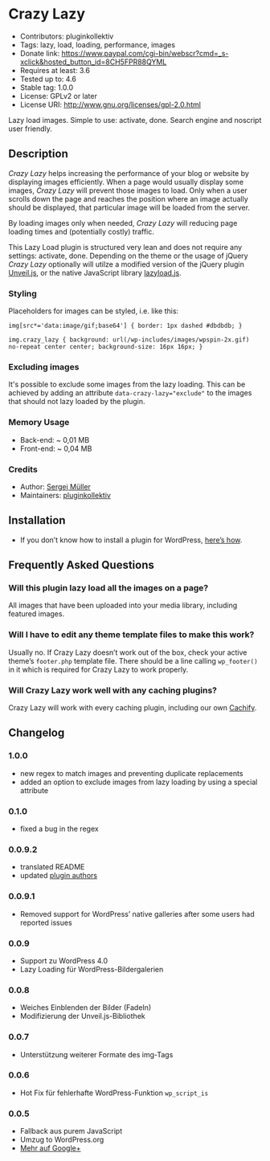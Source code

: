 # Crazy Lazy #
* Contributors:      pluginkollektiv
* Tags:              lazy, load, loading, performance, images
* Donate link:       https://www.paypal.com/cgi-bin/webscr?cmd=_s-xclick&hosted_button_id=8CH5FPR88QYML
* Requires at least: 3.6
* Tested up to:      4.6
* Stable tag:        1.0.0
* License:           GPLv2 or later
* License URI:       http://www.gnu.org/licenses/gpl-2.0.html


Lazy load images. Simple to use: activate, done. Search engine and noscript user friendly.


## Description ##
*Crazy Lazy* helps increasing the performance of your blog or website by displaying images efficiently. When a page would usually display some images, *Crazy Lazy* will prevent those images to load. Only when a user scrolls down the page and reaches the position where an image actually should be displayed, that particular image will be loaded from the server.

By loading images only when needed, *Crazy Lazy* will reducing page loading times and (potentially costly) traffic.

This Lazy Load plugin is structured very lean and does not require any settings: activate, done. Depending on the theme or the usage of jQuery *Crazy Lazy* optionally will utilze a modified version of the jQuery plugin [Unveil.js](https://github.com/luis-almeida/unveil), or the native JavaScript library [lazyload.js](https://gist.github.com/miloplacencia/3931803).

### Styling ###
Placeholders for images can be styled, i.e. like this:

`img[src*='data:image/gif;base64'] {
    border: 1px dashed #dbdbdb;
}`

`img.crazy_lazy {
    background: url(/wp-includes/images/wpspin-2x.gif) no-repeat center center;
    background-size: 16px 16px;
}`

### Excluding images ###
It's possible to exclude some images from the lazy loading. This can be achieved by adding an attribute `data-crazy-lazy="exclude"` to the images that should not lazy loaded by the plugin. 

### Memory Usage ###
* Back-end: ~ 0,01 MB
* Front-end: ~ 0,04 MB


### Credits ###
* Author: [Sergej Müller](https://sergejmueller.github.io/)
* Maintainers: [pluginkollektiv](http://pluginkollektiv.org/)


## Installation ##
* If you don’t know how to install a plugin for WordPress, [here’s how](http://codex.wordpress.org/Managing_Plugins#Installing_Plugins).


## Frequently Asked Questions ##
### Will this plugin lazy load all the images on a page? ###
All images that have been uploaded into your media library, including featured images.

### Will I have to edit any theme template files to make this work? ###
Usually no. If Crazy Lazy doesn’t work out of the box, check your active theme’s `footer.php` template file. There should be a line calling `wp_footer()` in it which is required for Crazy Lazy to work properly.


### Will Crazy Lazy work well with any caching plugins? ###
Crazy Lazy will work with every caching plugin, including our own [Cachify](https://wordpress.org/plugins/cachify/).


## Changelog ##
### 1.0.0 ###
* new regex to match images and preventing duplicate replacements
* added an option to exclude images from lazy loading by using a special attribute

### 0.1.0 ###
* fixed a bug in the regex

### 0.0.9.2 ###
* translated README
* updated [plugin authors](https://gist.github.com/glueckpress/f058c0ab973d45a72720)

### 0.0.9.1 ###
* Removed support for WordPress’ native galleries after some users had reported issues

### 0.0.9 ###
* Support zu WordPress 4.0
* Lazy Loading für WordPress-Bildergalerien

### 0.0.8 ###
* Weiches Einblenden der Bilder (FadeIn)
* Modifizierung der Unveil.js-Bibliothek

### 0.0.7 ###
* Unterstützung weiterer Formate des img-Tags

### 0.0.6 ###
* Hot Fix für fehlerhafte WordPress-Funktion `wp_script_is`

### 0.0.5 ###
* Fallback aus purem JavaScript
* Umzug to WordPress.org
* [Mehr auf Google+](https://plus.google.com/110569673423509816572/posts/SnhULufzrMF)
